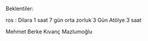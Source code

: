 Beklentiler: 

ros : Dilara 
1 saat
7 gün 
orta zorluk 
3 Gün Atölye
3 saat

Mehmet Berke
Kıvanç Mazlumoğlu

